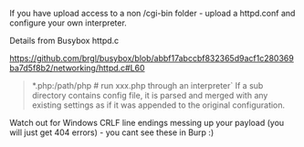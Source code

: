 If you have upload access to a non /cgi-bin folder - upload a httpd.conf and configure your own interpreter.

Details from Busybox httpd.c

<https://github.com/brgl/busybox/blob/abbf17abccbf832365d9acf1c280369ba7d5f8b2/networking/httpd.c#L60>

> *.php:/path/php   # run xxx.php through an interpreter`
> If a sub directory contains config file, it is parsed and merged with any existing settings as if it was appended to the original configuration.

Watch out for Windows CRLF line endings messing up your payload (you will just get 404 errors) - you cant see these in Burp :)  
